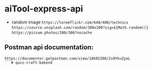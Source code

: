# aiTool-express-api

- random image 
  `https://loremflickr.com/640/480/technics`
  `https://source.unsplash.com/random/300x200?sig=${Math.random()}`
  `https://picsum.photos/200/300?nocache`

## Postman api documentation: 
```
https://documenter.getpostman.com/view/18692360/2s9YkuZyeL
```# quiz-craft-bakend
